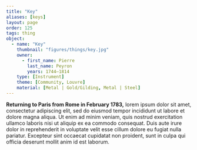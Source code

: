 ```yaml
---
title: "Key"
aliases: [keys]
layout: page
order: 125
tags: thing
object:
  - name: "Key"
    thumbnail: "figures/things/key.jpg"
    owner:
      - first_name: Pierre
        last_name: Peyron
        years: 1744–1814
    type: [Instrument]
    theme: [Community, Louvre]
    material: [Metal | Gold/Gilding, Metal | Steel]
---
```


**Returning to Paris from Rome in February 1783,** lorem ipsum dolor sit amet, consectetur adipiscing elit, sed do eiusmod tempor incididunt ut labore et dolore magna aliqua. Ut enim ad minim veniam, quis nostrud exercitation ullamco laboris nisi ut aliquip ex ea commodo consequat. Duis aute irure dolor in reprehenderit in voluptate velit esse cillum dolore eu fugiat nulla pariatur. Excepteur sint occaecat cupidatat non proident, sunt in culpa qui officia deserunt mollit anim id est laborum.
